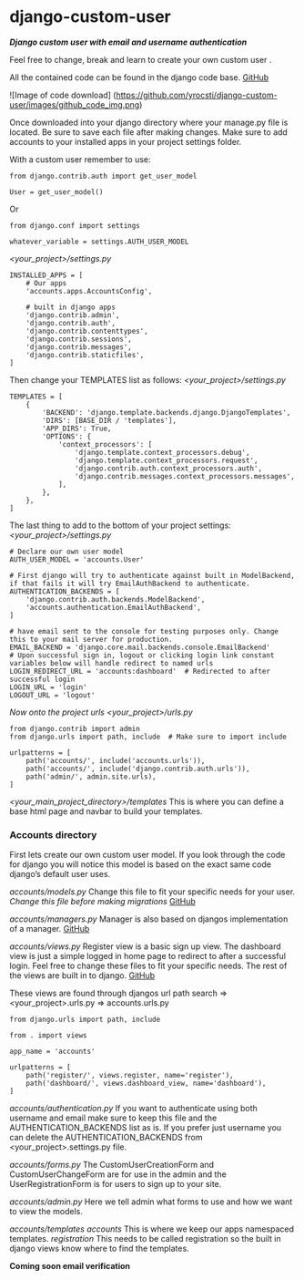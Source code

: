 # django-custom-user
_**Django custom user with email and username authentication**_

Feel free to change, break and learn to create your own custom user .

All the contained code can be found in the django code base.
[GitHub](http://github.com/django/django)

![Image of code download]
(https://github.com/yrocsti/django-custom-user/images/github_code_img.png)

Once downloaded into your django directory where your manage.py file is located. Be sure to save each file after making changes.
Make sure to add accounts to your installed apps in your project settings folder.

With a custom user remember to use:
```
from django.contrib.auth import get_user_model

User = get_user_model()
```
Or
```
from django.conf import settings

whatever_variable = settings.AUTH_USER_MODEL
```

*<your_project>/settings.py*
```
INSTALLED_APPS = [
    # Our apps
    'accounts.apps.AccountsConfig',

    # built in django apps
    'django.contrib.admin',
    'django.contrib.auth',
    'django.contrib.contenttypes',
    'django.contrib.sessions',
    'django.contrib.messages',
    'django.contrib.staticfiles',
]
```

Then change your TEMPLATES list as follows:
*<your_project>/settings.py*
```
TEMPLATES = [
    {
        'BACKEND': 'django.template.backends.django.DjangoTemplates',
        'DIRS': [BASE_DIR / 'templates'],
        'APP_DIRS': True,
        'OPTIONS': {
            'context_processors': [
                'django.template.context_processors.debug',
                'django.template.context_processors.request',
                'django.contrib.auth.context_processors.auth',
                'django.contrib.messages.context_processors.messages',
            ],
        },
    },
]
```
The last thing to add to the bottom of your project settings:
*<your_project>/settings.py*
```
# Declare our own user model
AUTH_USER_MODEL = 'accounts.User'

# First django will try to authenticate against built in ModelBackend, if that fails it will try EmailAuthBackend to authenticate.
AUTHENTICATION_BACKENDS = [
    'django.contrib.auth.backends.ModelBackend',
    'accounts.authentication.EmailAuthBackend',
]

# have email sent to the console for testing purposes only. Change this to your mail server for production.
EMAIL_BACKEND = 'django.core.mail.backends.console.EmailBackend'
# Upon successful sign in, logout or clicking login link constant variables below will handle redirect to named urls
LOGIN_REDIRECT_URL = 'accounts:dashboard'  # Redirected to after successful login
LOGIN_URL = 'login'
LOGOUT_URL = 'logout'
```
_Now onto the project urls_
*<your_project>/urls.py*
```
from django.contrib import admin
from django.urls import path, include  # Make sure to import include

urlpatterns = [
    path('accounts/', include('accounts.urls')),
    path('accounts/', include('django.contrib.auth.urls')),
    path('admin/', admin.site.urls),
]
```

*<your_main_project_directory>/templates*
This is where you can define a base html page and navbar to build your templates.


### Accounts directory
First lets create our own custom user model.
If you look through the code for django you will notice this model is based on the exact same code django’s default user uses.

*accounts/models.py*
Change this file to fit your specific needs for your user.
_Change this file before making migrations_
[GitHub](http://https://github.com/django/django/blob/master/django/contrib/auth/models.py)

*accounts/managers.py*
Manager is also based on djangos implementation of a manager.
[GitHub](http://https://github.com/django/django/blob/master/django/contrib/auth/models.py)

*accounts/views.py*
Register view is a basic sign up view. The dashboard view is just a simple logged in home page to redirect to after a successful login. Feel free to change these files to fit your specific needs. The rest of the views are built in to django.
[GitHub](https://github.com/django/django/blob/master/django/contrib/auth/views.py)

These views are found through djangos url path search => <your_project>.urls.py => accounts.urls.py
```
from django.urls import path, include

from . import views

app_name = 'accounts'

urlpatterns = [
    path('register/', views.register, name='register'),
    path('dashboard/', views.dashboard_view, name='dashboard'),
]
```
*accounts/authentication.py*
If you want to authenticate using both username and email make sure to keep this file and the AUTHENTICATION_BACKENDS list as is. If you prefer just username you can delete the AUTHENTICATION_BACKENDS from <your_project>.settings.py file.

*accounts/forms.py*
The CustomUserCreationForm and CustomUserChangeForm are for use in the admin and the UserRegistrationForm is for users to sign up to your site.

*accounts/admin.py*
Here we tell admin what forms to use and how we want to view the models.

*accounts/templates*
	*accounts*
		This is where we keep our apps namespaced templates.
	*registration*
		This needs to be called registration so the built in django views know where to find the 			templates.

**Coming soon email verification**
